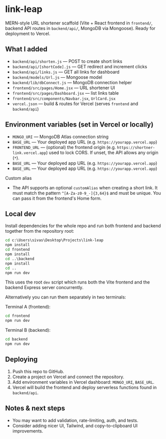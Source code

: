 # link-leap

MERN-style URL shortener scaffold (Vite + React frontend in `frontend/`, backend API routes in `backend/api/`, MongoDB via Mongoose). Ready for deployment to Vercel.

## What I added
- `backend/api/shorten.js` — POST to create short links
- `backend/api/[shortCode].js` — GET redirect and increment clicks
- `backend/api/links.js` — GET all links for dashboard
- `backend/models/Url.js` — Mongoose model
- `backend/lib/dbConnect.js` — MongoDB connection helper
- `frontend/src/pages/Home.jsx` — URL shortener UI
- `frontend/src/pages/Dashboard.jsx` — list links table
- `frontend/src/components/Navbar.jsx`, `UrlCard.jsx`
- `vercel.json` — build & routes for Vercel (serves `frontend` and `backend/api`)

## Environment variables (set in Vercel or locally)
- `MONGO_URI` — MongoDB Atlas connection string
- `BASE_URL` — Your deployed app URL (e.g. `https://yourapp.vercel.app`)
 - `FRONTEND_URL` — (optional) the frontend origin (e.g. `https://shortner-link.vercel.app`) used to lock CORS. If unset, the API allows any origin (`*`).
 - `BASE_URL` — Your deployed app URL (e.g. `https://yourapp.vercel.app`)
 - `BASE_URL` — Your deployed app URL (e.g. `https://yourapp.vercel.app`)

Custom alias
- The API supports an optional `customAlias` when creating a short link. It must match the pattern `^[A-Za-z0-9_-]{3,64}$` and must be unique. You can pass it from the frontend's Home form.

## Local dev
Install dependencies for the whole repo and run both frontend and backend together from the repository root:

```cmd
cd c:\Users\sivas\Desktop\Projects\link-leap
npm install
cd frontend
npm install
cd ..\backend
npm install
cd ..
npm run dev
```

This uses the root `dev` script which runs both the Vite frontend and the backend Express server concurrently.

Alternatively you can run them separately in two terminals:

Terminal A (frontend):
```cmd
cd frontend
npm run dev
```

Terminal B (backend):
```cmd
cd backend
npm run dev
```

## Deploying
1. Push this repo to GitHub.
2. Create a project on Vercel and connect the repository.
3. Add environment variables in Vercel dashboard: `MONGO_URI`, `BASE_URL`.
4. Vercel will build the frontend and deploy serverless functions found in `backend/api`.

## Notes & next steps
- You may want to add validation, rate-limiting, auth, and tests.
- Consider adding nicer UI, Tailwind, and copy-to-clipboard UI improvements.
